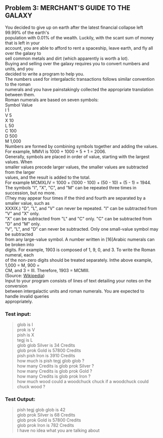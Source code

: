 ## Problem 3: MERCHANT'S GUIDE TO THE GALAXY
You decided to give up on earth after the latest financial collapse left 99.99% of the earth's  
population with 0.01% of the wealth. Luckily, with the scant sum of money that is left in your  
account, you are able to afford to rent a spaceship, leave earth, and fly all over the galaxy to  
sell common metals and dirt (which apparently is worth a lot).  
Buying and selling over the galaxy requires you to convert numbers and units, and you  
decided to write a program to help you.    
The numbers used for intergalactic transactions follows similar convention to the roman  
numerals and you have painstakingly collected the appropriate translation between them.  
Roman numerals are based on seven symbols:  
Symbol Value  
I 1  
V 5  
X 10  
L 50  
C 100  
D 500  
M 1,000  
Numbers are formed by combining symbols together and adding the values.  
For example, MMVI is 1000 + 1000 + 5 + 1 = 2006.  
Generally, symbols are placed in order of value, starting with the largest values. When  
smaller values precede larger values, the smaller values are subtracted from the larger  
values, and the result is added to the total.  
For example MCMXLIV = 1000 + (1000 - 100) + (50 - 10) + (5 - 1) = 1944.  
The symbols "I", "X", "C", and "M" can be repeated three times in succession, but no more.  
(They may appear four times if the third and fourth are separated by a smaller value, such as  
XXXIX.) "D", "L", and "V" can never be repeated. "I" can be subtracted from "V" and "X" only.  
"X" can be subtracted from "L" and "C" only. "C" can be subtracted from "D" and "M" only.  
"V", "L", and "D" can never be subtracted. Only one small-value symbol may be subtracted  
from any large-value symbol. A number written in [16]Arabic numerals can be broken into  
digits. For example, 1903 is composed of 1, 9, 0, and 3. To write the Roman numeral, each  
of the non-zero digits should be treated separately. Inthe above example, 1,000 = M, 900 =  
CM, and 3 = III. Therefore, 1903 = MCMIII.  
(Source: [Wikipedia](http://en.wikipedia.org/wiki/Roman_numerals))  
Input to your program consists of lines of text detailing your notes on the conversion  
between intergalactic units and roman numerals. You are expected to handle invalid queries  
appropriately.  
### Test input:  
> glob is I  
> prok is V  
> pish is X  
> tegj is L  
> glob glob Silver is 34 Credits  
> glob prok Gold is 57800 Credits  
> pish pish Iron is 3910 Credits  
> how much is pish tegj glob glob ?  
> how many Credits is glob prok Silver ?  
> how many Credits is glob prok Gold ?  
> how many Credits is glob prok Iron ?  
> how much wood could a woodchuck chuck if a woodchuck could chuck wood ?  
### Test Output:  
> pish tegj glob glob is 42  
> glob prok Silver is 68 Credits  
> glob prok Gold is 57800 Credits  
> glob prok Iron is 782 Credits  
> I have no idea what you are talking about  